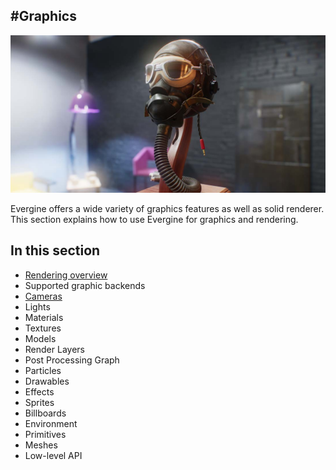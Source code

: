 #Graphics
---
![Graphics](images/graphics.jpg)

Evergine offers a wide variety of graphics features as well as solid renderer. This section explains how to use Evergine for graphics and rendering.

## In this section
* [Rendering overview](rendering_overview.md)
* Supported graphic backends
* [Cameras](cameras.md)
* Lights
* Materials
* Textures
* Models
* Render Layers
* Post Processing Graph
* Particles
* Drawables
* Effects
* Sprites
* Billboards
* Environment
* Primitives
* Meshes
* Low-level API 
